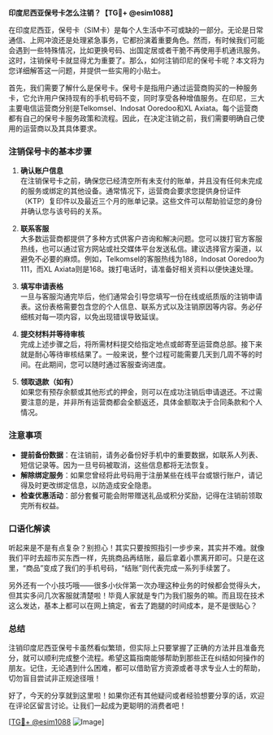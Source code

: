 **印度尼西亚保号卡怎么注销？【TG💪+ @esim1088】**

在印度尼西亚，保号卡（SIM卡）是每个人生活中不可或缺的一部分。无论是日常通信、上网冲浪还是处理紧急事务，它都扮演着重要角色。然而，有时候我们可能会遇到一些特殊情况，比如更换号码、出国定居或者干脆不再使用手机通讯服务。这时，注销保号卡就显得尤为重要了。那么，如何注销印尼的保号卡呢？本文将为您详细解答这一问题，并提供一些实用的小贴士。

首先，我们需要了解什么是保号卡。保号卡是指用户通过运营商购买的一种服务卡，它允许用户保持现有的手机号码不变，同时享受各种增值服务。在印尼，三大主要电信运营商分别是Telkomsel、Indosat Ooredoo和XL Axiata。每个运营商都有自己的保号卡服务政策和流程。因此，在决定注销之前，我们需要明确自己使用的运营商以及其具体要求。

### 注销保号卡的基本步骤

1. **确认账户信息**  
   在注销保号卡之前，确保您已经清空所有未支付的账单，并且没有任何未完成的服务或绑定的其他设备。通常情况下，运营商会要求您提供身份证件（KTP）复印件以及最近三个月的账单记录。这些文件可以帮助验证您的身份并确认您与该号码的关系。

2. **联系客服**  
   大多数运营商都提供了多种方式供客户咨询和解决问题。您可以拨打官方客服热线，也可以通过官方网站或社交媒体平台发送私信。建议选择官方渠道，以避免不必要的麻烦。例如，Telkomsel的客服热线为188，Indosat Ooredoo为111，而XL Axiata则是168。拨打电话时，请准备好相关资料以便快速处理。

3. **填写申请表格**  
   一旦与客服沟通完毕后，他们通常会引导您填写一份在线或纸质版的注销申请表。这份表格需要包含您的个人信息、联系方式以及注销原因等内容。务必仔细核对每一项内容，以免出现错误导致延误。

4. **提交材料并等待审核**  
   完成上述步骤之后，将所需材料提交给指定地点或邮寄至运营商总部。接下来就是耐心等待审核结果了。一般来说，整个过程可能需要几天到几周不等的时间。在此期间，您可以随时通过客服查询进度。

5. **领取退款（如有）**  
   如果您有预存余额或其他形式的押金，则可以在成功注销后申请退还。不过需要注意的是，并非所有运营商都会全额返还，具体金额取决于合同条款和个人情况。

### 注意事项

- **提前备份数据**：在注销前，请务必备份好手机中的重要数据，如联系人列表、短信记录等。因为一旦号码被取消，这些信息都将无法恢复。
- **解除绑定服务**：如果您曾经将此号码用于注册某些在线平台或银行账户，请记得及时更改绑定信息，以防造成安全隐患。
- **检查优惠活动**：部分套餐可能会附带赠送礼品或积分奖励，记得在注销前领取完所有权益。

### 口语化解读

听起来是不是有点复杂？别担心！其实只要按照指引一步步来，其实并不难。就像我们平时去超市买东西一样，先挑商品再结账，最后拿着小票离开即可。只是在这里，“商品”变成了我们的手机号码，“结账”则代表完成一系列手续罢了。

另外还有一个小技巧哦——很多小伙伴第一次办理这种业务的时候都会觉得头大，但其实多问几次客服就清楚啦！毕竟人家就是专门为我们服务的嘛。而且现在技术这么发达，基本上都可以在网上搞定，省去了跑腿的时间成本，是不是很贴心？

### 总结

注销印度尼西亚保号卡虽然看似繁琐，但实际上只要掌握了正确的方法并且准备充分，就可以顺利完成整个流程。希望这篇指南能够帮助到那些正在纠结如何操作的朋友。记住，无论遇到什么困难，都可以借助官方资源或者寻求专业人士的帮助，切勿盲目尝试非正规途径哦！

好了，今天的分享就到这里啦！如果你还有其他疑问或者经验想要分享的话，欢迎在评论区留言讨论。让我们一起成为更聪明的消费者吧！

[[TG💪+ @esim1088](https://t.me/s/esim1088) ![Image](https://i.postimg.cc/4NQfJmqS/Snipaste-2025-05-13-00-14-12.png)]